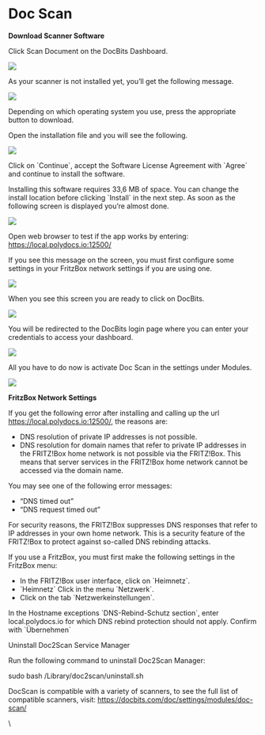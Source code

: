 # Doc Scan

**Download Scanner Software**

Click Scan Document on the DocBits Dashboard.

![](https://lh7-us.googleusercontent.com/6IJkuLCmE8lwi-zfw6M36vtDaxAMZHhxBQlNyd6\_vQhFdty6etnXe1THTuEm2\_nn468VsXv3yyebeLTFbGeoOCwArDVlto5O7Aa4XRzw5OfnUEABaKFprecs9bBz3hEpK9m8fL5CNE04pdJ4NvRL-Cw)

As your scanner is not installed yet, you’ll get the following message.

![](https://lh7-us.googleusercontent.com/vG0ySeIyP25Vl7tFwx7UAAME31dvJH7p5kRDavTTv-LrRnCw6Nr5HagWbZrgMQaf0oQ5GNYzi8u-d-Wc1wkT5kWmvFgepJtJUQc4T7PdarGcLnuh90iTT6cMtZ3jQZy5\_BQE4sD\_uTAne03kNPlIe2s)

Depending on which operating system you use, press the appropriate button to download.

Open the installation file and you will see the following.

![](https://lh7-us.googleusercontent.com/hsu0QFcM2zv\_hl2IiRz8Pv-oFXa\_Ry4ePaVR-cJBGgq43KoMu0gxLv1NTyRbvJuV0VDT0zUPGa3Im2H64z4lAORWxza2KOqQ9TWz8ssAi\_fECA-ZIgJORh26ZEbI2rRC0YybCAhHBpx86c\_CTPo-35o)

Click on \`Continue\`, accept the Software License Agreement with \`Agree\` and continue to install the software.

Installing this software requires 33,6 MB of space. You can change the install location before clicking \`Install\` in the next step. As soon as the following screen is displayed you’re almost done.

![](https://lh7-us.googleusercontent.com/WO3PB9qvbVEkisdrUg8Oeo-RzyPwHyVqhyc3bPTztkqMCHmFxhYeGrytaz0LV7qbaTu7I4ZEwBd5JBM04uzt02z-AmTqKOcH2dKZ3ZIgkW8-ln0vJD2nM9EBbQFjpsN\_zbCGBLqXnuX1PlxR3vCR1pA)

Open web browser to test if the app works by entering: https://local.polydocs.io:12500/

If you see this message on the screen, you must first configure some settings in your FritzBox network settings if you are using one.

![](https://lh7-us.googleusercontent.com/voqEnkxI\_zXA-LcIwmKyMp5se3aWVt4uZgsF\_Ee4lI6Q6K2ShKhjoVED8sxZIOZO-7MV8HobTFsIb4IKUiMItedsHgWAh95KLJtW15LHsHsbDbZ9EOM8pkzdh9KhWB03l3EwCc5ArVDaIqmvUjCyd38)

When you see this screen you are ready to click on DocBits.

![](https://lh7-us.googleusercontent.com/ZBuNGMvyVsJhzJ0dqV083BtdJQgfzk4T5CoBS69hjHGuPMh5KirmHdHZpDNww\_HIyaiEn8AsWitMx-Km3EQvnlG0bK8stXnbM6rIyOjmUvAVVRi7xNjDzZ9mPj7JYuRASSPPAJGcFXRnGC1SoztRer4)

You will be redirected to the DocBits login page where you can enter your credentials to access your dashboard.

![](https://lh7-us.googleusercontent.com/CnLDyP06o\_IUz2XlWNo5IxOMi\_5-xC2oaiVgJ0T6ajayKv3CkNbv87G8yFDKSTAUEqhJFXZTkYQEICdUH3BJCybrAOH5c6r5geaoYw6dP0oI0By6DDkAyK81Xkl-mQcJLA78gH5lqPrX7F6AlNhvODs)

All you have to do now is activate Doc Scan in the settings under Modules.

![](https://lh7-us.googleusercontent.com/AVin99r2CWGZI73c-w87UyHkWGf9-IQAQ2oA8TiYwJKzOm6mXregJ5ttuGzi5jrbhNLhaT32EVvWEbK7-nK2m2TYYuGp2UB6UgPeXTzJeOVNes6qHrO1oidvmh93IKa8bw5RU6UVUD80HAsCkW92PJM)

**FritzBox Network Settings**

If you get the following error after installing and calling up the url https://local.polydocs.io:12500/, the reasons are:

* DNS resolution of private IP addresses is not possible.
* DNS resolution for domain names that refer to private IP addresses in the FRITZ!Box home network is not possible via the FRITZ!Box. This means that server services in the FRITZ!Box home network cannot be accessed via the domain name.

You may see one of the following error messages:

* “DNS timed out”
* “DNS request timed out”

For security reasons, the FRITZ!Box suppresses DNS responses that refer to IP addresses in your own home network. This is a security feature of the FRITZ!Box to protect against so-called DNS rebinding attacks.

If you use a FritzBox, you must first make the following settings in the FritzBox menu:

* In the FRITZ!Box user interface, click on \`Heimnetz\`.
* \`Heimnetz\` Click in the menu \`Netzwerk\`.
* Click on the tab \`Netzwerkeinstellungen\`.

In the Hostname exceptions \`DNS-Rebind-Schutz section\`, enter local.polydocs.io for which DNS rebind protection should not apply. Confirm with \`Übernehmen\`

Uninstall Doc2Scan Service Manager

Run the following command to uninstall Doc2Scan Manager:

sudo bash /Library/doc2scan/uninstall.sh

DocScan is compatible with a variety of scanners, to see the full list of compatible scanners, visit: https://docbits.com/doc/settings/modules/doc-scan/

\
